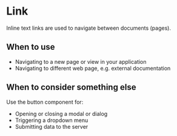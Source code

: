 # Link

Inline text links are used to navigate between documents (pages).

## When to use

- Navigating to a new page or view in your application
- Navigating to different web page, e.g. external documentation

## When to consider something else

Use the button component for:
- Opening or closing a modal or dialog
- Triggering a dropdown menu
- Submitting data to the server